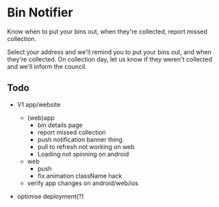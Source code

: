 # Bin Notifier

Know when to put your bins out, when they're collected, report missed collection.

Select your address and we'll remind you to put your bins out, and when they're collected.
On collection day, let us know if they weren't collected and we'll inform the council.

## Todo

* V1 app/website
  * (web)app
    * bin details page
    * report missed collection
    * push notification banner thing
    * pull to refresh not working on web
    * Loading not spinning on android
  * web
    * push
    * fix animation className hack
  * verify app changes on android/web/ios

* optimise deployment(?)